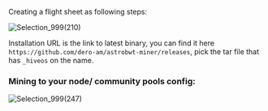 Creating a flight sheet as following steps:

![Selection_999(210)](https://user-images.githubusercontent.com/121114307/208807860-9705ec8f-89ee-4ba5-9831-7b752007e209.png)

Installation URL is the link to latest binary, you can find it here `https://github.com/dero-am/astrobwt-miner/releases`, pick the tar file that has `_hiveos` on the name.

### Mining to your node/ community pools config: ###

![Selection_999(247)](https://user-images.githubusercontent.com/121114307/208807961-f6e68408-5924-4fcc-bcdd-626810107ecb.png)
